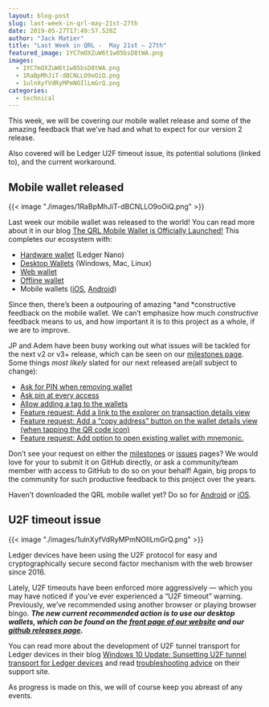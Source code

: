 ```yaml
---
layout: blog-post
slug: last-week-in-qrl-may-21st-27th
date: 2019-05-27T17:49:57.520Z
author: "Jack Matier"
title: "Last Week in QRL -  May 21st — 27th"
featured_image: 1YC7mOXZuW6t1w05bsD8tWA.png
images:
  - 1YC7mOXZuW6t1w05bsD8tWA.png
  - 1RaBpMhJiT-dBCNLLO9oOiQ.png
  - 1ulnXyfVdRyMPmNOIlLmGrQ.png
categories: 
  - technical 
---
```


This week, we will be covering our mobile wallet release and some of the amazing feedback that we’ve had and what to expect for our version 2 release.

Also covered will be Ledger U2F timeout issue, its potential solutions (linked to), and the current workaround.

## Mobile wallet released

{{< image "./images/1RaBpMhJiT-dBCNLLO9oOiQ.png" >}}

Last week our mobile wallet was released to the world! You can read more about it in our blog [The QRL Mobile Wallet is Officially Launched!](/blog/the-qrl-mobile-wallet-is-officially-launched) This completes our ecosystem with:

* [Hardware wallet](https://support.ledger.com/hc/en-us/articles/360019184453) (Ledger Nano)
* [Desktop Wallets](https://github.com/theQRL/qrl-wallet/releases) (Windows, Mac, Linux)
* [Web wallet](https://wallet.theqrl.org)
* [Offline wallet](https://github.com/theQRL/offline-wallet-generator/releases)
* Mobile wallets ([iOS](https://itunes.apple.com/us/app/qrl-wallet/id1458620542?ls=1&mt=8), [Android](https://play.google.com/store/apps/details?id=com.theqrl))

Since then, there’s been a outpouring of amazing *and *constructive feedback on the mobile wallet. We can’t emphasize how much *constructive* feedback means to us, and how important it is to this project as a whole, if we are to improve.

JP and Adem have been busy working out what issues will be tackled for the next v2 or v3+ release, which can be seen on our [milestones page](https://github.com/theQRL/mobile-wallet/milestones). Some things *most likely* slated for our next released are(all subject to change):

* [Ask for PIN when removing wallet](https://github.com/theQRL/mobile-wallet/issues/63)
* [Ask pin at every access](https://github.com/theQRL/mobile-wallet/issues/61)
* [Allow adding a tag to the wallets](https://github.com/theQRL/mobile-wallet/issues/57)
* [Feature request: Add a link to the explorer on transaction details view](https://github.com/theQRL/mobile-wallet/issues/55)
* [Feature request: Add a “copy address” button on the wallet details view (when tapping the QR code icon)](https://github.com/theQRL/mobile-wallet/issues/54)
* [Feature request: Add option to open existing wallet with mnemonic.](https://github.com/theQRL/mobile-wallet/issues/50)

Don’t see your request on either the [milestones](https://github.com/theQRL/mobile-wallet/milestones) or [issues](https://github.com/theQRL/mobile-wallet/issues) pages? We would love for your to submit it on GitHub directly, or ask a community/team member with access to GitHub to do so on your behalf! Again, big props to the community for such productive feedback to this project over the years.

Haven’t downloaded the QRL mobile wallet yet? Do so for [Android](https://play.google.com/store/apps/details?id=com.theqrl) or [iOS](https://itunes.apple.com/us/app/qrl-wallet/id1458620542?ls=1&mt=8).

## U2F timeout issue

{{< image "./images/1ulnXyfVdRyMPmNOIlLmGrQ.png" >}}

Ledger devices have been using the U2F protocol for easy and cryptographically secure second factor mechanism with the web browser since 2016.

Lately, U2F timeouts have been enforced more aggressively — which you may have noticed if you’ve ever experienced a “U2F timeout” warning. Previously, we’ve recommended using another browser or playing browser bingo. ***The new current recommended action is to use our desktop wallets, which can be found on the [front page of our website](https://theqrl.org/) and our [github releases page](https://github.com/theQRL/qrl-wallet/releases/latest/).***

You can read more about the development of U2F tunnel transport for Ledger devices in their blog [Windows 10 Update: Sunsetting U2F tunnel transport for Ledger devices](https://www.ledger.com/2019/05/17/windows-10-update-sunsetting-u2f-tunnel-transport-for-ledger-devices/) and read [troubleshooting advice](https://support.ledger.com/hc/en-us/articles/360023518653) on their support site.

As progress is made on this, we will of course keep you abreast of any events.